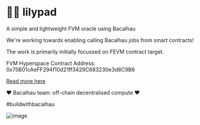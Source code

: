 # 🌺🐸 lilypad
A simple and lightweight FVM oracle using Bacalhau


We're working towards enabling calling Bacalhau jobs from smart contracts! 

The work is primarily initially focussed on FEVM contract target.

FVM Hyperspace Contract Address: 0x75B01cAeFF294f10d21ff3429C683230e3d8C9B6

[Read more here](https://bit.ly/project-lilypad)

❤️ Bacalhau team: off-chain decentralised compute ❤️

#buildwithbacalhau

![image](https://user-images.githubusercontent.com/12529822/220625332-b0e6a08a-b77d-41f7-90a8-248852a353c8.png)

